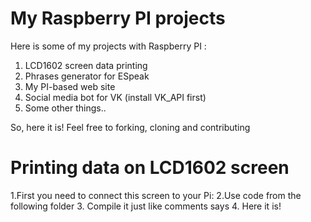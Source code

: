 # My Raspberry PI projects
Here is some of my projects
with Raspberry PI :

1. LCD1602 screen data printing
2. Phrases generator for ESpeak
3. My PI-based web site
4. Social media bot for VK (install VK_API first)
5. Some other things..

So, here it is! Feel free to forking, cloning and contributing 

# Printing data on LCD1602 screen

1.First you need to connect this screen to your Pi:
2.Use code from the following folder
3. Compile it just like comments says 
4. Here it is! 

